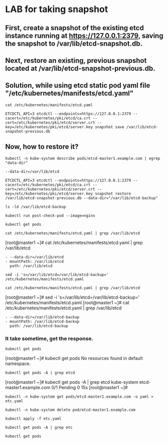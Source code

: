 # LAB for taking snapshot

##  First, create a snapshot of the existing etcd instance running at https://127.0.0.1:2379, saving the snapshot to /var/lib/etcd-snapshot.db.
## Next, restore an existing, previous snapshot located at /var/lib/etcd-snapshot-previous.db.

## Solution, while using etcd static pod yaml file "/etc/kubernetes/manifests/etcd.yaml"

```
cat /etc/kubernetes/manifests/etcd.yaml 
```
```
ETCDCTL_API=3 etcdctl --endpoints=https://127.0.0.1:2379 --cacert=/etc/kubernetes/pki/etcd/ca.crt --cert=/etc/kubernetes/pki/etcd/server.crt --key=/etc/kubernetes/pki/etcd/server.key snapshot save /var/lib/etcd-snapshot-previous.db
```

## Now, how to restore it?
```
kubectl -n kube-system describe pods/etcd-master1.example.com | egrep "data-dir"
```
``
--data-dir=/var/lib/etcd
``

```
ETCDCTL_API=3 etcdctl --endpoints=https://127.0.0.1:2379 --cacert=/etc/kubernetes/pki/etcd/ca.crt --cert=/etc/kubernetes/pki/etcd/server.crt --key=/etc/kubernetes/pki/etcd/server.key snapshot restore /var/lib/etcd-snapshot-previous.db --data-dir="/var/lib/etcd-backup"
```
```
ls -ld /var/lib/etcd-backup
```
```
kubectl run post-check-pod --image=nginx
```
```
kubectl get pods
```
```
cat /etc/kubernetes/manifests/etcd.yaml | grep /var/lib/etcd
```

[root@master1 ~]# cat /etc/kubernetes/manifests/etcd.yaml | grep /var/lib/etcd

    - --data-dir=/var/lib/etcd
    - mountPath: /var/lib/etcd
      path: /var/lib/etcd

```
sed -i 's=/var/lib/etcd=/var/lib/etcd-backup=' /etc/kubernetes/manifests/etcd.yaml 
```
```
cat /etc/kubernetes/manifests/etcd.yaml | grep /var/lib/etcd
```

[root@master1 ~]# sed -i 's=/var/lib/etcd=/var/lib/etcd-backup=' /etc/kubernetes/manifests/etcd.yaml 
[root@master1 ~]# cat /etc/kubernetes/manifests/etcd.yaml | grep /var/lib/etcd

    - --data-dir=/var/lib/etcd-backup
    - mountPath: /var/lib/etcd-backup
      path: /var/lib/etcd-backup

### It take sometime, get the response. 
```
kubectl get pods
```

[root@master1 ~]# kubectl get pods
No resources found in default namespace.
```
kubectl get pods -A | grep etcd
```

[root@master1 ~]# kubectl get pods -A | grep etcd
kube-system   etcd-master1.example.com                      0/1     Pending   0              15s
[root@master1 ~]# 

```
kubectl -n kube-system get pods/etcd-master1.example.com -o yaml > etc.yaml
```
```
kubectl -n kube-system delete pod/etcd-master1.example.com 
```
```
kubectl apply -f etc.yaml
```
```
kubectl get pods -A | grep etc
```
```
kubectl get pods
```
